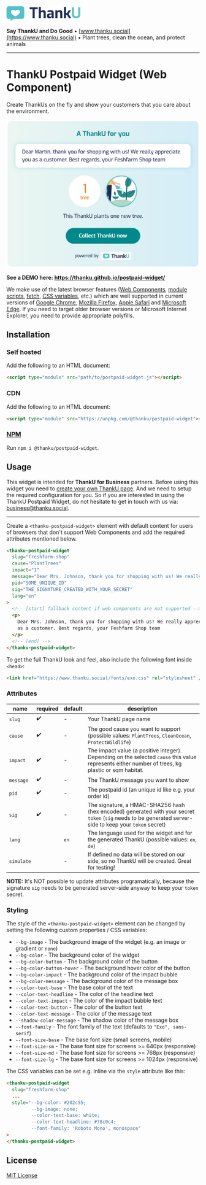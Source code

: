 ![ThankU logo](assets/thanku-logo.png)

**Say ThankU and Do Good** • [www.thanku.social](https://www.thanku.social) • Plant trees, clean the ocean, and protect animals

---

# ThankU Postpaid Widget (Web Component)

Create ThankUs on the fly and show your customers that you care about the environment.

![ThankU Postpaid Widget Screenshot](assets/screenshot.png)

**See a DEMO here: https://thanku.github.io/postpaid-widget/**

We make use of the latest browser features ([Web Components](https://developer.mozilla.org/en-US/docs/Web/Web_Components), [module scripts](https://developer.mozilla.org/en-US/docs/Web/JavaScript/Guide/Modules), [fetch](https://developer.mozilla.org/en-US/docs/Web/API/Fetch_API), [CSS variables](https://developer.mozilla.org/en-US/docs/Web/CSS/--*), etc.) which are well supported in current versions of [Google Chrome](https://www.google.com/chrome/), [Mozilla Firefox](https://www.mozilla.org/en-US/firefox/new/), [Apple Safari](https://www.apple.com/safari/) and [Microsoft Edge](https://www.microsoft.com/en-us/edge). If you need to target older browser versions or Microsoft Internet Explorer, you need to provide appropriate polyfills.

## Installation

### Self hosted

Add the following to an HTML document:

```html
<script type="module" src="path/to/postpaid-widget.js"></script>
```

### CDN

Add the following to an HTML document:

```html
<script type="module" src="https://unpkg.com/@thanku/postpaid-widget"></script>
```

### [NPM](https://www.npmjs.com/package/@thanku/postpaid-widget)

Run `npm i @thanku/postpaid-widget`.

## Usage

This widget is intended for **ThankU for Business** partners. Before using this widget you need to [create your own ThankU page](https://www.thanku.social/en/app/profile/preview). And we need to setup the required configuration for you. So if you are interested in using the ThankU Postpaid Widget, do not hesitate to get in touch with us via: business@thanku.social.

---

Create a `<thanku-postpaid-widget>` element with default content for users of browsers that don't support Web Components and add the required attributes mentioned below.

```html
<thanku-postpaid-widget
  slug="freshfarm-shop"
  cause="PlantTrees"
  impact="1"
  message="Dear Mrs. Johnson, thank you for shopping with us! We really appreciate you as a customer. Best regards, your Feshfarm Shop team"
  pid="SOME_UNIQUE_ID"
  sig="THE_SIGNATURE_CREATED_WITH_YOUR_SECRET"
  lang="en"
>
  <!-- [start] fallback content if web components are not supported -->
  <p>
    Dear Mrs. Johnson, thank you for shopping with us! We really appreciate you
    as a customer. Best regards, your Feshfarm Shop team
  </p>
  <!-- [end] -->
</thanku-postpaid-widget>
```

To get the full ThankU look and feel, also include the following font inside `<head>`:

```html
<link href="https://www.thanku.social/fonts/exo.css" rel="stylesheet" />
```

### Attributes

| name       | required | default | description                                                                                                                                              |
| ---------- | -------- | ------- | -------------------------------------------------------------------------------------------------------------------------------------------------------- |
| `slug`     | ✔️       | -       | Your ThankU page name                                                                                                                                    |
| `cause`    | ✔️       | -       | The good cause you want to support (possible values: `PlantTrees`, `CleanOcean`, `ProtectWildlife`)                                                      |
| `impact`   | ✔️       | -       | The impact value (a positive integer). Depending on the selected `cause` this value represents either number of trees, kg plastic or sqm habitat.        |
| `message`  | ✔️       | -       | The ThankU message you want to show                                                                                                                      |
| `pid`      | ✔️       | -       | The postpaid id (an unique id like e.g. your order id)                                                                                                   |
| `sig`      | ✔️       | -       | The signature, a HMAC-SHA256 hash (hex encoded) generated with your secret `token` (`sig` needs to be generated server-side to keep your `token` secret) |
| `lang`     |          | `en`    | The language used for the widget and for the generated ThankU (possible values: `en`, `de`)                                                              |
| `simulate` |          | -       | If defined no data will be stored on our side, so no ThankU will be created. Great for testing!                                                          |

**NOTE:** It's NOT possible to update attributes programatically, because the signature `sig` needs to be generated server-side anyway to keep your `token` secret.

### Styling

The style of the `<thanku-postpaid-widget>` element can be changed by setting the following custom properties / CSS variables:

- `--bg-image` - The background image of the widget (e.g. an image or gradient or `none`)
- `--bg-color` - The background color of the widget
- `--bg-color-button` - The background color of the button
- `--bg-color-button-hover` - The background hover color of the button
- `--bg-color-impact` - The background color of the impact bubble
- `--bg-color-message` - The background color of the message box
- `--color-text-base` - The base color of the text
- `--color-text-headline` - The color of the headline text
- `--color-text-impact` - The color of the impact bubble text
- `--color-text-button` - The color of the button text
- `--color-text-message` - The color of the message text
- `--shadow-color-message` - The shadow color of the message box
- `--font-family` - The font family of the text (defaults to `"Exo", sans-serif`)
- `--font-size-base` - The base font size (small screens, mobile)
- `--font-size-sm` - The base font size for screens >= 640px (responsive)
- `--font-size-md` - The base font size for screens >= 768px (responsive)
- `--font-size-lg` - The base font size for screens >= 1024px (responsive)

The CSS variables can be set e.g. inline via the `style` attribute like this:

```html
<thanku-postpaid-widget
  slug="freshfarm-shop"
  ...
  style="--bg-color: #202c55;
         --bg-image: none;
         --color-text-base: white;
         --color-text-headline: #78c0c4;
         --font-family: 'Roboto Mono', monospace"
>
</thanku-postpaid-widget>
```

## License

[MIT License](LICENSE)
